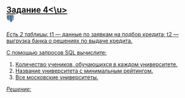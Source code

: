 **<u>Задание 4<\u>** <div> <img src="https://raw.githubusercontent.com/devicons/devicon/55609aa5bd817ff167afce0d965585c92040787a/icons/postgresql/postgresql-original.svg" width="20" align="next"/> </div>
-------------
*Есть 2 таблицы:*
t1 — данные по заявкам на подбор кредита;
t2 — выгрузка банка о решениях по выдаче кредита.

С помощью запросов SQL вычислите:
1. Количество учеников, обучающихся в каждом университете.
2. Название университета с минимальным рейтингом.
3. Все московские университеты.

*Решение:*
